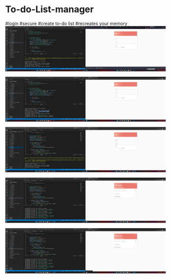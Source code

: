 # To-do-List-manager
#login
#secure
#create to-do list
#recreates your memory
![logesh](https://raw.githubusercontent.com/Logesh89/To-do-List-manager/main/scr/Screenshot%20(14).png)


![logesh](https://raw.githubusercontent.com/Logesh89/To-do-List-manager/main/scr/Screenshot%20(15).png)


![logesh](https://raw.githubusercontent.com/Logesh89/To-do-List-manager/main/scr/Screenshot%20(16).png)


![logesh](https://raw.githubusercontent.com/Logesh89/To-do-List-manager/main/scr/Screenshot%20(17).png)


![logesh](https://raw.githubusercontent.com/Logesh89/To-do-List-manager/main/scr/Screenshot%20(18).png)
